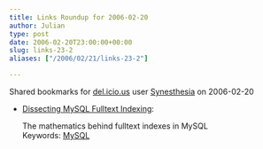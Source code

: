 ```yaml
---
title: Links Roundup for 2006-02-20
author: Julian
type: post
date: 2006-02-20T23:00:00+00:00
slug: links-23-2 
aliases: ["/2006/02/21/links-23-2"]

---
```

Shared bookmarks for [del.icio.us][1] user  [Synesthesia][2] on 2006-02-20

  * [Dissecting MySQL Fulltext Indexing][3]:
  
    The mathematics behind fulltext indexes in MySQL   
    Keywords: [MySQL][4]

 [1]: https://del.icio.us/
 [2]: https://del.icio.us/synesthesia
 [3]: https://epsilondelta.wordpress.com/2006/02/08/dissecting-mysql-fulltext-indexing/ "https://epsilondelta.wordpress.com/2006/02/08/dissecting-mysql-fulltext-indexing/"
 [4]: https://del.icio.us/synesthesia/MySQL